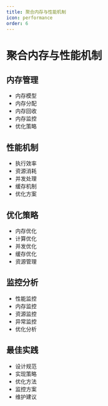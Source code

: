 ```yaml
---
title: 聚合内存与性能机制
icon: performance
order: 6
---
```


# 聚合内存与性能机制

## 内存管理
- 内存模型
- 内存分配
- 内存回收
- 内存监控
- 优化策略

## 性能机制
- 执行效率
- 资源消耗
- 并发处理
- 缓存机制
- 优化方案

## 优化策略
- 内存优化
- 计算优化
- 并发优化
- 缓存优化
- 资源管理

## 监控分析
- 性能监控
- 内存监控
- 资源监控
- 异常监控
- 优化分析

## 最佳实践
- 设计规范
- 实现策略
- 优化方法
- 监控方案
- 维护建议
